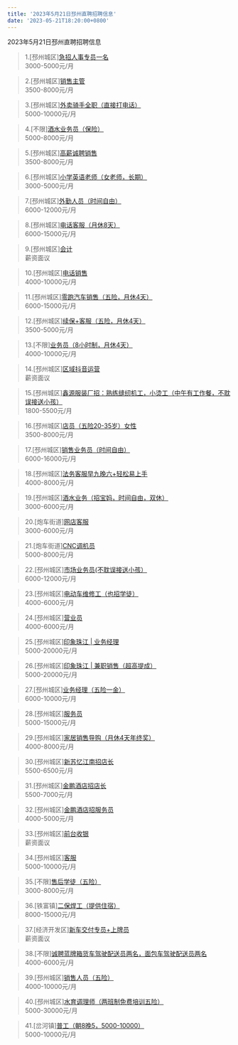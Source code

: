 ```yaml
---
title: '2023年5月21日邳州直聘招聘信息'
date: '2023-05-21T18:20:00+0800'
---
```

2023年5月21日邳州直聘招聘信息
<!--more-->
>1.[邳州城区][急招人事专员一名](https://www.pizhouzhipin.com/job/28715)<br>
>3000-5000元/月

>2.[邳州城区][销售主管](https://www.pizhouzhipin.com/job/28747)<br>
>3500-8000元/月

>3.[邳州城区][外卖骑手全职（直接打电话）](https://www.pizhouzhipin.com/job/25304)<br>
>5000-10000元/月

>4.[不限][酒水业务员（保险）](https://www.pizhouzhipin.com/job/26306)<br>
>5000-8000元/月

>5.[邳州城区][高薪诚聘销售](https://www.pizhouzhipin.com/job/26584)<br>
>3500-8000元/月

>6.[邳州城区][小学英语老师（女老师，长期）](https://www.pizhouzhipin.com/job/28761)<br>
>3000-5000元/月

>7.[邳州城区][外勤人员（时间自由）](https://www.pizhouzhipin.com/job/26085)<br>
>6000-12000元/月

>8.[邳州城区][电话客服（月休8天）](https://www.pizhouzhipin.com/job/28723)<br>
>6000-15000元/月

>9.[邳州城区][会计](https://www.pizhouzhipin.com/job/10606)<br>
>薪资面议

>10.[邳州城区][电话销售](https://www.pizhouzhipin.com/job/10504)<br>
>4000-10000元/月

>11.[邳州城区][零跑汽车销售（五险，月休4天）](https://www.pizhouzhipin.com/job/27135)<br>
>6000-15000元/月

>12.[邳州城区][续保+客服（五险，月休4天）](https://www.pizhouzhipin.com/job/26380)<br>
>3500-5000元/月

>13.[不限][业务员（8小时制，月休4天）](https://www.pizhouzhipin.com/job/27792)<br>
>4000-10000元/月

>14.[邳州城区][区域抖音运营](https://www.pizhouzhipin.com/job/12732)<br>
>薪资面议

>15.[邳州城区][鑫源服装厂招：熟练缝纫机工，小烫工（中午有工作餐，不耽误接送小孩）](https://www.pizhouzhipin.com/job/25945)<br>
>1800-5500元/月

>16.[邳州城区][店员（五险20-35岁）女性](https://www.pizhouzhipin.com/job/25449)<br>
>3500-8000元/月

>17.[邳州城区][销售业务员（时间自由）](https://www.pizhouzhipin.com/job/28186)<br>
>6000-16000元/月

>18.[邳州城区][法务客服早九晚六+轻松易上手](https://www.pizhouzhipin.com/job/28529)<br>
>4000-8000元/月

>19.[邳州城区][酒水业务（招宝妈，时间自由，双休）](https://www.pizhouzhipin.com/job/28596)<br>
>3000-6000元/月

>20.[炮车街道][网店客服](https://www.pizhouzhipin.com/job/28766)<br>
>3000-6000元/月

>21.[炮车街道][CNC调机员](https://www.pizhouzhipin.com/job/28716)<br>
>5000-8000元/月

>22.[邳州城区][市场业务员(不耽误接送小孩）](https://www.pizhouzhipin.com/job/28533)<br>
>6000-12000元/月

>23.[邳州城区][电动车维修工（也招学徒）](https://www.pizhouzhipin.com/job/28091)<br>
>4000-6000元/月

>24.[邳州城区][营业员](https://www.pizhouzhipin.com/job/28090)<br>
>4000-6000元/月

>25.[邳州城区][印象珠江 | 业务经理](https://www.pizhouzhipin.com/job/27045)<br>
>5000-20000元/月

>26.[邳州城区][印象珠江 | 兼职销售（超高提成）](https://www.pizhouzhipin.com/job/27044)<br>
>5000-20000元/月

>27.[邳州城区][业务经理（五险一金）](https://www.pizhouzhipin.com/job/27046)<br>
>6000-10000元/月

>28.[邳州城区][服务员](https://www.pizhouzhipin.com/job/25413)<br>
>5000-15000元/月

>29.[邳州城区][家居销售导购（月休4天年终奖）](https://www.pizhouzhipin.com/job/28326)<br>
>4000-8000元/月

>30.[邳州城区][新苏忆江南招店长](https://www.pizhouzhipin.com/job/28739)<br>
>5500-6500元/月

>31.[邳州城区][金鹏酒店招店长](https://www.pizhouzhipin.com/job/28740)<br>
>5500-7000元/月

>32.[邳州城区][金鹏酒店招服务员](https://www.pizhouzhipin.com/job/28741)<br>
>4000-5000元/月

>33.[邳州城区][前台收银](https://www.pizhouzhipin.com/job/25414)<br>
>薪资面议

>34.[邳州城区][客服](https://www.pizhouzhipin.com/job/27976)<br>
>5000-10000元/月

>35.[不限][售后学徒（五险）](https://www.pizhouzhipin.com/job/28031)<br>
>3000-8000元/月

>36.[铁富镇][二保焊工（提供住宿）](https://www.pizhouzhipin.com/job/26371)<br>
>8000-15000元/月

>37.[经济开发区][新车交付专员+上牌员](https://www.pizhouzhipin.com/job/28721)<br>
>薪资面议

>38.[不限][诚聘蓝牌箱货车驾驶配送员两名，面包车驾驶配送员两名](https://www.pizhouzhipin.com/job/28712)<br>
>4000-6000元/月

>39.[邳州城区][销售人员（五险）](https://www.pizhouzhipin.com/job/20203)<br>
>4000-10000元/月

>40.[邳州城区][水育调理师（两班制免费培训五险）](https://www.pizhouzhipin.com/job/7647)<br>
>5000-30000元/月

>41.[岔河镇][普工（朝8晚5，5000-10000）](https://www.pizhouzhipin.com/job/7755)<br>
>5000-10000元/月

